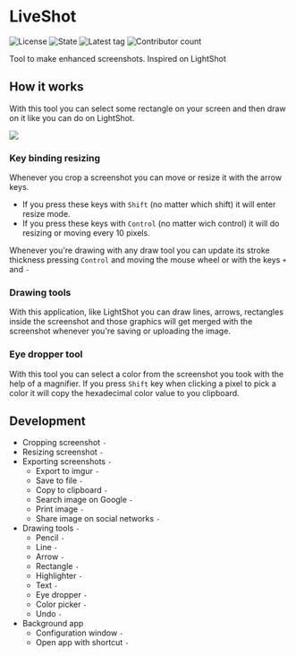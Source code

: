 # LiveShot

![License](https://img.shields.io/github/license/KennethGomez/LiveShot)
![State](https://img.shields.io/badge/state-development-orange)
![Latest tag](https://img.shields.io/github/v/tag/KennethGomez/LiveShot)
![Contributor count](https://img.shields.io/github/contributors/KennethGomez/LiveShot)

Tool to make enhanced screenshots. Inspired on LightShot

## How it works

With this tool you can select some rectangle on your screen and then draw on it like you can do on LightShot.

![](https://i.imgur.com/KqSmVhw.png)

### Key binding resizing

Whenever you crop a screenshot you can move or resize it with the arrow keys.
- If you press these keys with `Shift` (no matter which shift) it will enter resize mode.
- If you press these keys with `Control` (no matter wich control) it will do resizing or moving every 10 pixels.

Whenever you're drawing with any draw tool you can update its stroke thickness pressing `Control` and moving the mouse wheel or with the keys `+` and `-`

### Drawing tools
With this application, like LightShot you can draw lines, arrows, rectangles inside the screenshot and those graphics will get merged with the screenshot whenever you're saving or uploading the image.

### Eye dropper tool
With this tool you can select a color from the screenshot you took with the help of a magnifier.
If you press `Shift` key when clicking a pixel to pick a color it will copy the hexadecimal color value to you clipboard.

## Development
- Cropping screenshot `-`
- Resizing screenshot `-`
- Exporting screenshots `-`
  - Export to imgur `-`
  - Save to file `-`
  - Copy to clipboard `-`
  - Search image on Google `-`
  - Print image `-`
  - Share image on social networks `-`
- Drawing tools `-`
  - Pencil `-`
  - Line `-`
  - Arrow `-`
  - Rectangle `-`
  - Highlighter `-`
  - Text `-`
  - Eye dropper `-`
  - Color picker `-`
  - Undo `-`
- Background app
  - Configuration window `-`
  - Open app with shortcut `-`
